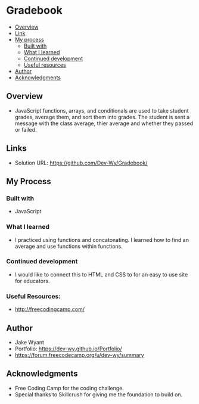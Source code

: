 # Gradebook

- [Overview](#overview)
- [Link](#link)
- [My process](#my-process)
  - [Built with](#built-with)
  - [What I learned](#what-i-learned)
  - [Continued development](#continued-development)
  - [Useful resources](#useful-resources)
- [Author](#author)
- [Acknowledgments](#acknowledgments)

## Overview
- JavaScript functions, arrays, and conditionals are used to take student grades, average them, and sort them into grades. The student is sent a message with the class average, thier average and whether they passed or failed.

## Links
- Solution URL:
 https://github.com/Dev-Wy/Gradebook/

## My Process
### Built with
- JavaScript

### What I learned
- I practiced using functions and concatonating. I learned how to find an average and use functions within functions.

### Continued development
- I would like to connect this to HTML and CSS to for an easy to use site for educators.

### Useful Resources: 
- http://freecodingcamp.com/

## Author
- Jake Wyant
- Portfolio: https://dev-wy.github.io/Portfolio/
- https://forum.freecodecamp.org/u/dev-wy/summary

## Acknowledgments
- Free Coding Camp for the coding challenge.
- Special thanks to Skillcrush for giving me the foundation to build on.

